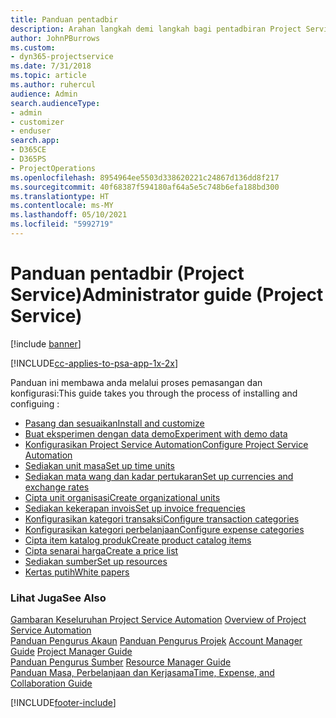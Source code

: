 ```yaml
---
title: Panduan pentadbir
description: Arahan langkah demi langkah bagi pentadbiran Project Service
author: JohnPBurrows
ms.custom:
- dyn365-projectservice
ms.date: 7/31/2018
ms.topic: article
ms.author: ruhercul
audience: Admin
search.audienceType:
- admin
- customizer
- enduser
search.app:
- D365CE
- D365PS
- ProjectOperations
ms.openlocfilehash: 8954964ee5503d338620221c24867d136dd8f217
ms.sourcegitcommit: 40f68387f594180af64a5e5c748b6efa188bd300
ms.translationtype: HT
ms.contentlocale: ms-MY
ms.lasthandoff: 05/10/2021
ms.locfileid: "5992719"
---
```

# <a name="administrator-guide-project-service"></a><span data-ttu-id="2f73c-103">Panduan pentadbir (Project Service)</span><span class="sxs-lookup"><span data-stu-id="2f73c-103">Administrator guide (Project Service)</span></span>

[!include [banner](../includes/psa-now-project-operations.md)]

[!INCLUDE[cc-applies-to-psa-app-1x-2x](../includes/cc-applies-to-psa-app-1x-2x.md)]

<span data-ttu-id="2f73c-104">Panduan ini membawa anda melalui proses pemasangan dan konfigurasi:</span><span class="sxs-lookup"><span data-stu-id="2f73c-104">This guide takes you through the process of installing and configuing :</span></span>  
  
- [<span data-ttu-id="2f73c-105">Pasang dan sesuaikan</span><span class="sxs-lookup"><span data-stu-id="2f73c-105">Install and customize</span></span>](install-customize.md)
- [<span data-ttu-id="2f73c-106">Buat eksperimen dengan data demo</span><span class="sxs-lookup"><span data-stu-id="2f73c-106">Experiment with demo data</span></span>](use-demo-data.md)
- [<span data-ttu-id="2f73c-107">Konfigurasikan Project Service Automation</span><span class="sxs-lookup"><span data-stu-id="2f73c-107">Configure Project Service Automation</span></span>](configure.md)
- [<span data-ttu-id="2f73c-108">Sediakan unit masa</span><span class="sxs-lookup"><span data-stu-id="2f73c-108">Set up time units</span></span>](set-up-time-units.md)
- [<span data-ttu-id="2f73c-109">Sediakan mata wang dan kadar pertukaran</span><span class="sxs-lookup"><span data-stu-id="2f73c-109">Set up currencies and exchange rates</span></span>](set-up-currencies-exchange-rates.md)
- [<span data-ttu-id="2f73c-110">Cipta unit organisasi</span><span class="sxs-lookup"><span data-stu-id="2f73c-110">Create organizational units</span></span>](create-organizational-units.md)
- [<span data-ttu-id="2f73c-111">Sediakan kekerapan invois</span><span class="sxs-lookup"><span data-stu-id="2f73c-111">Set up invoice frequencies</span></span>](set-up-invoice-frequencies.md)
- [<span data-ttu-id="2f73c-112">Konfigurasikan kategori transaksi</span><span class="sxs-lookup"><span data-stu-id="2f73c-112">Configure transaction categories</span></span>](configure-transaction-categories.md)
- [<span data-ttu-id="2f73c-113">Konfigurasikan kategori perbelanjaan</span><span class="sxs-lookup"><span data-stu-id="2f73c-113">Configure expense categories</span></span>](configure-expense-categories.md)
- [<span data-ttu-id="2f73c-114">Cipta item katalog produk</span><span class="sxs-lookup"><span data-stu-id="2f73c-114">Create product catalog items</span></span>](create-product-catalog-items.md)
- [<span data-ttu-id="2f73c-115">Cipta senarai harga</span><span class="sxs-lookup"><span data-stu-id="2f73c-115">Create a price list</span></span>](create-price-list.md)
- [<span data-ttu-id="2f73c-116">Sediakan sumber</span><span class="sxs-lookup"><span data-stu-id="2f73c-116">Set up resources</span></span>](set-up-resources.md)
- [<span data-ttu-id="2f73c-117">Kertas putih</span><span class="sxs-lookup"><span data-stu-id="2f73c-117">White papers</span></span>](white-papers.md)
  
### <a name="see-also"></a><span data-ttu-id="2f73c-118">Lihat Juga</span><span class="sxs-lookup"><span data-stu-id="2f73c-118">See Also</span></span>  
 <span data-ttu-id="2f73c-119">[Gambaran Keseluruhan Project Service Automation](../psa/overview.md)  </span><span class="sxs-lookup"><span data-stu-id="2f73c-119">[Overview of Project Service Automation](../psa/overview.md)  </span></span>  
 <span data-ttu-id="2f73c-120">[Panduan Pengurus Akaun](../psa/account-manager-guide.md) [Panduan Pengurus Projek](../psa/project-manager-guide.md) </span><span class="sxs-lookup"><span data-stu-id="2f73c-120">[Account Manager Guide](../psa/account-manager-guide.md) [Project Manager Guide](../psa/project-manager-guide.md) </span></span>  
 <span data-ttu-id="2f73c-121">[Panduan Pengurus Sumber](../psa/resource-manager-guide.md) </span><span class="sxs-lookup"><span data-stu-id="2f73c-121">[Resource Manager Guide](../psa/resource-manager-guide.md) </span></span>  
 [<span data-ttu-id="2f73c-122">Panduan Masa, Perbelanjaan dan Kerjasama</span><span class="sxs-lookup"><span data-stu-id="2f73c-122">Time, Expense, and Collaboration Guide</span></span>](../psa/time-expense-collaboration-guide.md)


[!INCLUDE[footer-include](../includes/footer-banner.md)]